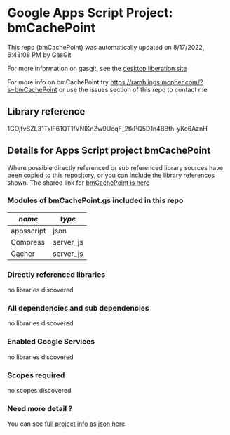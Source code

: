 # Google Apps Script Project: bmCachePoint
This repo (bmCachePoint) was automatically updated on 8/17/2022, 6:43:08 PM by GasGit

For more information on gasgit, see the [desktop liberation site](https://ramblings.mcpher.com/drive-sdk-and-github/migrategasgit/ "desktop liberation")

For more info on bmCachePoint try https://ramblings.mcpher.com/?s=bmCachePoint or use the issues section of this repo to contact me
## Library reference
1GOjfvSZL31TxlF61QT1fVNIKnZw9UeqF_2tkPQ5D1n4BBth-yKc6AznH


## Details for Apps Script project bmCachePoint
Where possible directly referenced or sub referenced library sources have been copied to this repository, or you can include the library references shown. 
The shared link for [bmCachePoint is here](https://script.google.com/d/1GOjfvSZL31TxlF61QT1fVNIKnZw9UeqF_2tkPQ5D1n4BBth-yKc6AznH/edit?usp=sharing "open in the GAS IDE")

### Modules of bmCachePoint.gs included in this repo
*name*|*type*
--- | --- 
appsscript| json
Compress| server_js
Cacher| server_js
### Directly referenced libraries
no libraries discovered
### All dependencies and sub dependencies
no libraries discovered
### Enabled Google Services
no libraries discovered
### Scopes required
no scopes discovered
### Need more detail ?
You can see [full project info as json here](info.json)
